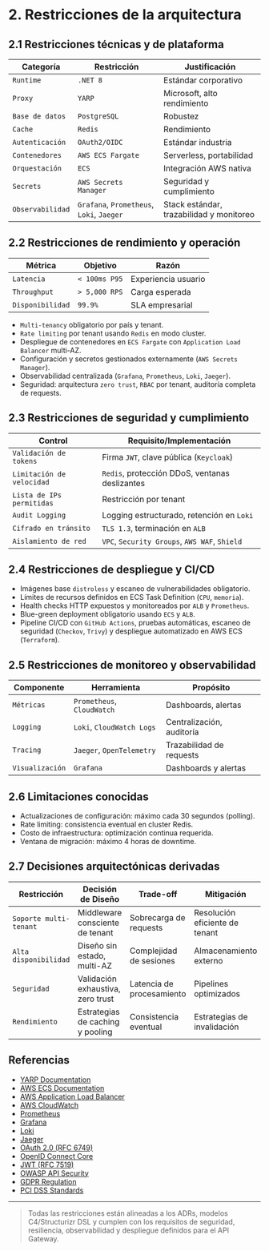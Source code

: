 # 2. Restricciones de la arquitectura

## 2.1 Restricciones técnicas y de plataforma

| Categoría         | Restricción                | Justificación              |
|-------------------|---------------------------|----------------------------|
| `Runtime`         | `.NET 8`                  | Estándar corporativo       |
| `Proxy`           | `YARP`                    | Microsoft, alto rendimiento|
| `Base de datos`   | `PostgreSQL`              | Robustez                   |
| `Cache`           | `Redis`                   | Rendimiento                |
| `Autenticación`   | `OAuth2/OIDC`             | Estándar industria         |
| `Contenedores`    | `AWS ECS Fargate`         | Serverless, portabilidad   |
| `Orquestación`    | `ECS`                     | Integración AWS nativa     |
| `Secrets`         | `AWS Secrets Manager`     | Seguridad y cumplimiento   |
| `Observabilidad`  | `Grafana`, `Prometheus`, `Loki`, `Jaeger` | Stack estándar, trazabilidad y monitoreo |

## 2.2 Restricciones de rendimiento y operación

| Métrica           | Objetivo                  | Razón                      |
|-------------------|--------------------------|----------------------------|
| `Latencia`        | `< 100ms P95`            | Experiencia usuario        |
| `Throughput`      | `> 5,000 RPS`            | Carga esperada             |
| `Disponibilidad`  | `99.9%`                  | SLA empresarial            |

- `Multi-tenancy` obligatorio por país y tenant.
- `Rate limiting` por tenant usando `Redis` en modo cluster.
- Despliegue de contenedores en `ECS Fargate` con `Application Load Balancer` multi-AZ.
- Configuración y secretos gestionados externamente (`AWS Secrets Manager`).
- Observabilidad centralizada (`Grafana`, `Prometheus`, `Loki`, `Jaeger`).
- Seguridad: arquitectura `zero trust`, `RBAC` por tenant, auditoría completa de requests.

## 2.3 Restricciones de seguridad y cumplimiento

| Control                  | Requisito/Implementación                  |
|--------------------------|-------------------------------------------|
| `Validación de tokens`   | Firma `JWT`, clave pública (`Keycloak`)   |
| `Limitación de velocidad`| `Redis`, protección DDoS, ventanas deslizantes |
| `Lista de IPs permitidas`| Restricción por tenant                    |
| `Audit Logging`          | Logging estructurado, retención en `Loki` |
| `Cifrado en tránsito`    | `TLS 1.3`, terminación en `ALB`           |
| `Aislamiento de red`     | `VPC`, `Security Groups`, `AWS WAF`, `Shield` |

## 2.4 Restricciones de despliegue y CI/CD

- Imágenes base `distroless` y escaneo de vulnerabilidades obligatorio.
- Límites de recursos definidos en ECS Task Definition (`CPU`, `memoria`).
- Health checks HTTP expuestos y monitoreados por `ALB` y `Prometheus`.
- Blue-green deployment obligatorio usando `ECS` y `ALB`.
- Pipeline CI/CD con `GitHub Actions`, pruebas automáticas, escaneo de seguridad (`Checkov`, `Trivy`) y despliegue automatizado en AWS ECS (`Terraform`).

## 2.5 Restricciones de monitoreo y observabilidad

| Componente     | Herramienta                  | Propósito                  |
|----------------|-----------------------------|----------------------------|
| `Métricas`     | `Prometheus`, `CloudWatch`  | Dashboards, alertas        |
| `Logging`      | `Loki`, `CloudWatch Logs`   | Centralización, auditoría  |
| `Tracing`      | `Jaeger`, `OpenTelemetry`   | Trazabilidad de requests   |
| `Visualización`| `Grafana`                   | Dashboards y alertas       |

## 2.6 Limitaciones conocidas

- Actualizaciones de configuración: máximo cada 30 segundos (polling).
- Rate limiting: consistencia eventual en cluster Redis.
- Costo de infraestructura: optimización continua requerida.
- Ventana de migración: máximo 4 horas de downtime.

## 2.7 Decisiones arquitectónicas derivadas

| Restricción                | Decisión de Diseño                  | Trade-off                        | Mitigación                       |
|----------------------------|-------------------------------------|----------------------------------|----------------------------------|
| `Soporte multi-tenant`     | Middleware consciente de tenant     | Sobrecarga de requests           | Resolución eficiente de tenant   |
| `Alta disponibilidad`      | Diseño sin estado, multi-AZ         | Complejidad de sesiones          | Almacenamiento externo           |
| `Seguridad`                | Validación exhaustiva, zero trust   | Latencia de procesamiento        | Pipelines optimizados            |
| `Rendimiento`              | Estrategias de caching y pooling    | Consistencia eventual            | Estrategias de invalidación      |

## Referencias

- [YARP Documentation](https://microsoft.github.io/reverse-proxy/)
- [AWS ECS Documentation](https://docs.aws.amazon.com/ecs/)
- [AWS Application Load Balancer](https://docs.aws.amazon.com/elasticloadbalancing/latest/application/)
- [AWS CloudWatch](https://docs.aws.amazon.com/cloudwatch/)
- [Prometheus](https://prometheus.io/)
- [Grafana](https://grafana.com/)
- [Loki](https://grafana.com/oss/loki/)
- [Jaeger](https://www.jaegertracing.io/)
- [OAuth 2.0 (RFC 6749)](https://tools.ietf.org/html/rfc6749)
- [OpenID Connect Core](https://openid.net/specs/openid-connect-core-1_0.html)
- [JWT (RFC 7519)](https://tools.ietf.org/html/rfc7519)
- [OWASP API Security](https://owasp.org/www-project-api-security/)
- [GDPR Regulation](https://gdpr-info.eu/)
- [PCI DSS Standards](https://www.pcisecuritystandards.org/)

---

> Todas las restricciones están alineadas a los ADRs, modelos C4/Structurizr DSL y cumplen con los requisitos de seguridad, resiliencia, observabilidad y despliegue definidos para el API Gateway.
